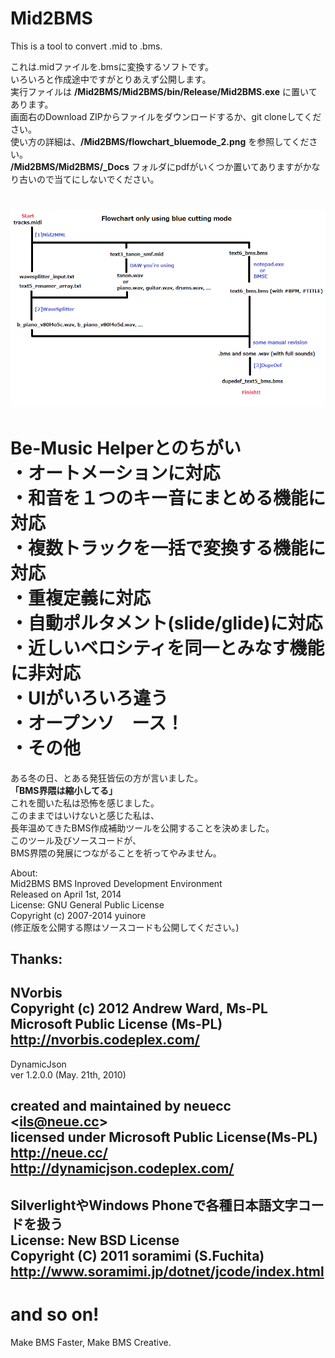 Mid2BMS
=======
This is a tool to convert .mid to .bms.

これは.midファイルを.bmsに変換するソフトです。  
いろいろと作成途中ですがとりあえず公開します。  
実行ファイルは **/Mid2BMS/Mid2BMS/bin/Release/Mid2BMS.exe** に置いてあります。  
画面右のDownload ZIPからファイルをダウンロードするか、git cloneしてください。  
使い方の詳細は、**/Mid2BMS/flowchart_bluemode_2.png** を参照してください。  
**/Mid2BMS/Mid2BMS/_Docs** フォルダにpdfがいくつか置いてありますがかなり古いので当てにしないでください。  

![flowchart_bluemode_2.png](/flowchart_bluemode_2.png)
=======
Be-Music Helperとのちがい  
・**オートメーションに対応**  
・和音を１つのキー音にまとめる機能に対応  
・複数トラックを一括で変換する機能に対応  
・重複定義に対応  
・自動ポルタメント(slide/glide)に対応  
・近しいベロシティを同一とみなす機能に**非対応**  
・UIがいろいろ違う  
・オープンソ　ース！  
・その他
=======
ある冬の日、とある発狂皆伝の方が言いました。  
**「BMS界隈は縮小してる」**  
これを聞いた私は恐怖を感じました。  
このままではいけないと感じた私は、  
長年温めてきたBMS作成補助ツールを公開することを決めました。  
このツール及びソースコードが、  
BMS界隈の発展につながることを祈ってやみません。  

About:  
Mid2BMS BMS Inproved Development Environment  
Released on April 1st, 2014  
License: GNU General Public License  
Copyright (c) 2007-2014 yuinore  
(修正版を公開する際はソースコードも公開してください。)  

Thanks:
-----------------------------------
NVorbis  
Copyright (c) 2012 Andrew Ward, Ms-PL  
Microsoft Public License (Ms-PL)  
http://nvorbis.codeplex.com/
-----------------------------------
DynamicJson  
ver 1.2.0.0 (May. 21th, 2010)  
  
created and maintained by neuecc &lt;ils@neue.cc&gt;  
licensed under Microsoft Public License(Ms-PL)  
http://neue.cc/  
http://dynamicjson.codeplex.com/
-----------------------------------
SilverlightやWindows Phoneで各種日本語文字コードを扱う  
License: New BSD License  
Copyright (C) 2011 soramimi (S.Fuchita)  
http://www.soramimi.jp/dotnet/jcode/index.html
-----------------------------------
and so on!
=======
Make BMS Faster, Make BMS Creative.
